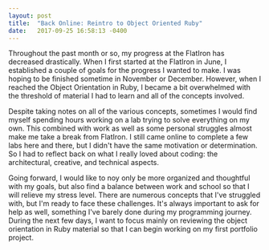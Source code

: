 ```yaml
---
layout: post
title:  "Back Online: Reintro to Object Oriented Ruby"
date:   2017-09-25 16:58:13 -0400
---
```



Throughout the past month or so, my progress at the FlatIron has decreased drastically. When I first started at the FlatIron in June, I established a couple of goals for the progress I wanted to make. I was hoping to be finished sometime in November or December. However, when I reached the Object Orientation in Ruby, I became a bit overwhelmed with the threshold of material I had to learn and all of the concepts involved. 

Despite taking notes on all of the various concepts, sometimes I would find myself spending hours working on a lab trying to solve everything on my own. This combined with work as well as some personal struggles almost make me take a break from FlatIron. I still came online to complete a few labs here and there, but I didn't have the same motivation or determination. So I had to reflect back on what I really loved about coding: the architectural, creative, and technical aspects. 

Going forward, I would like to noy only be more organized and thoughtful with my goals, but also find a balance between work and school so that I will relieve my stress level. There are numerous concepts that I've struggled with, but I'm ready to face these challenges. It's always important to ask for help as well, something I've barely done during my programming journey. During the next few days, I want to focus mainly on reviewing the object orientation in Ruby material so that I can begin working on my first portfolio project. 

